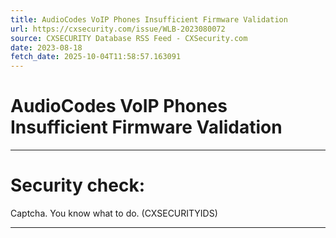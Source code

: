 ```yaml
---
title: AudioCodes VoIP Phones Insufficient Firmware Validation
url: https://cxsecurity.com/issue/WLB-2023080072
source: CXSECURITY Database RSS Feed - CXSecurity.com
date: 2023-08-18
fetch_date: 2025-10-04T11:58:57.163091
---
```


# AudioCodes VoIP Phones Insufficient Firmware Validation

---

# Security check:

Captcha. You know what to do. (CXSECURITYIDS)

---